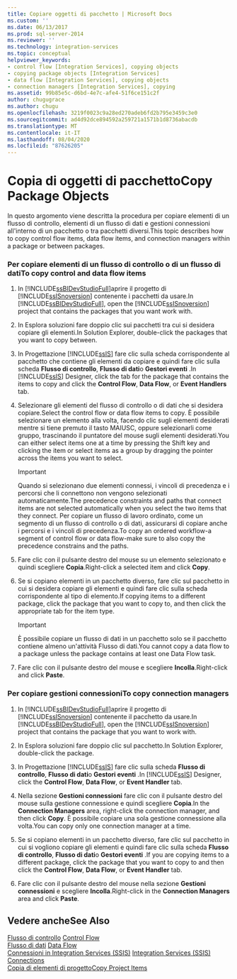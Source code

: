 ```yaml
---
title: Copiare oggetti di pacchetto | Microsoft Docs
ms.custom: ''
ms.date: 06/13/2017
ms.prod: sql-server-2014
ms.reviewer: ''
ms.technology: integration-services
ms.topic: conceptual
helpviewer_keywords:
- control flow [Integration Services], copying objects
- copying package objects [Integration Services]
- data flow [Integration Services], copying objects
- connection managers [Integration Services], copying
ms.assetid: 99b85e5c-d6bd-4e7c-afe4-51f6ce151c2f
author: chugugrace
ms.author: chugu
ms.openlocfilehash: 3219f0023c9a28ed270adeb6fd2b795e3459c3e0
ms.sourcegitcommit: ad4d92dce894592a259721a1571b1d8736abacdb
ms.translationtype: MT
ms.contentlocale: it-IT
ms.lasthandoff: 08/04/2020
ms.locfileid: "87626205"
---
```

# <a name="copy-package-objects"></a><span data-ttu-id="07ded-102">Copia di oggetti di pacchetto</span><span class="sxs-lookup"><span data-stu-id="07ded-102">Copy Package Objects</span></span>
  <span data-ttu-id="07ded-103">In questo argomento viene descritta la procedura per copiare elementi di un flusso di controllo, elementi di un flusso di dati e gestioni connessioni all'interno di un pacchetto o tra pacchetti diversi.</span><span class="sxs-lookup"><span data-stu-id="07ded-103">This topic describes how to copy control flow items, data flow items, and connection managers within a package or between packages.</span></span>  
  
### <a name="to-copy-control-and-data-flow-items"></a><span data-ttu-id="07ded-104">Per copiare elementi di un flusso di controllo o di un flusso di dati</span><span class="sxs-lookup"><span data-stu-id="07ded-104">To copy control and data flow items</span></span>  
  
1.  <span data-ttu-id="07ded-105">In [!INCLUDE[ssBIDevStudioFull](../includes/ssbidevstudiofull-md.md)]aprire il progetto di [!INCLUDE[ssISnoversion](../includes/ssisnoversion-md.md)] contenente i pacchetti da usare.</span><span class="sxs-lookup"><span data-stu-id="07ded-105">In [!INCLUDE[ssBIDevStudioFull](../includes/ssbidevstudiofull-md.md)], open the [!INCLUDE[ssISnoversion](../includes/ssisnoversion-md.md)] project that contains the packages that you want work with.</span></span>  
  
2.  <span data-ttu-id="07ded-106">In Esplora soluzioni fare doppio clic sui pacchetti tra cui si desidera copiare gli elementi.</span><span class="sxs-lookup"><span data-stu-id="07ded-106">In Solution Explorer, double-click the packages that you want to copy between.</span></span>  
  
3.  <span data-ttu-id="07ded-107">In Progettazione [!INCLUDE[ssIS](../includes/ssis-md.md)] fare clic sulla scheda corrispondente al pacchetto che contiene gli elementi da copiare e quindi fare clic sulla scheda **Flusso di controllo**, **Flusso di dati**o **Gestori eventi** .</span><span class="sxs-lookup"><span data-stu-id="07ded-107">In [!INCLUDE[ssIS](../includes/ssis-md.md)] Designer, click the tab for the package that contains the items to copy and click the **Control Flow**, **Data Flow**, or **Event Handlers** tab.</span></span>  
  
4.  <span data-ttu-id="07ded-108">Selezionare gli elementi del flusso di controllo o di dati che si desidera copiare.</span><span class="sxs-lookup"><span data-stu-id="07ded-108">Select the control flow or data flow items to copy.</span></span> <span data-ttu-id="07ded-109">È possibile selezionare un elemento alla volta, facendo clic sugli elementi desiderati mentre si tiene premuto il tasto MAIUSC, oppure selezionarli come gruppo, trascinando il puntatore del mouse sugli elementi desiderati.</span><span class="sxs-lookup"><span data-stu-id="07ded-109">You can either select items one at a time by pressing the Shift key and clicking the item or select items as a group by dragging the pointer across the items you want to select.</span></span>  
  
    > [!IMPORTANT]  
    >  <span data-ttu-id="07ded-110">Quando si selezionano due elementi connessi, i vincoli di precedenza e i percorsi che li connettono non vengono selezionati automaticamente.</span><span class="sxs-lookup"><span data-stu-id="07ded-110">The precedence constraints and paths that connect items are not selected automatically when you select the two items that they connect.</span></span> <span data-ttu-id="07ded-111">Per copiare un flusso di lavoro ordinato, come un segmento di un flusso di controllo o di dati, assicurarsi di copiare anche i percorsi e i vincoli di precedenza.</span><span class="sxs-lookup"><span data-stu-id="07ded-111">To copy an ordered workflow-a segment of control flow or data flow-make sure to also copy the precedence constrains and the paths.</span></span>  
  
5.  <span data-ttu-id="07ded-112">Fare clic con il pulsante destro del mouse su un elemento selezionato e quindi scegliere **Copia**.</span><span class="sxs-lookup"><span data-stu-id="07ded-112">Right-click a selected item and click **Copy**.</span></span>  
  
6.  <span data-ttu-id="07ded-113">Se si copiano elementi in un pacchetto diverso, fare clic sul pacchetto in cui si desidera copiare gli elementi e quindi fare clic sulla scheda corrispondente al tipo di elemento.</span><span class="sxs-lookup"><span data-stu-id="07ded-113">If copying items to a different package, click the package that you want to copy to, and then click the appropriate tab for the item type.</span></span>  
  
    > [!IMPORTANT]  
    >  <span data-ttu-id="07ded-114">È possibile copiare un flusso di dati in un pacchetto solo se il pacchetto contiene almeno un'attività Flusso di dati.</span><span class="sxs-lookup"><span data-stu-id="07ded-114">You cannot copy a data flow to a package unless the package contains at least one Data Flow task.</span></span>  
  
7.  <span data-ttu-id="07ded-115">Fare clic con il pulsante destro del mouse e scegliere **Incolla**.</span><span class="sxs-lookup"><span data-stu-id="07ded-115">Right-click and click **Paste**.</span></span>  
  
### <a name="to-copy-connection-managers"></a><span data-ttu-id="07ded-116">Per copiare gestioni connessioni</span><span class="sxs-lookup"><span data-stu-id="07ded-116">To copy connection managers</span></span>  
  
1.  <span data-ttu-id="07ded-117">In [!INCLUDE[ssBIDevStudioFull](../includes/ssbidevstudiofull-md.md)]aprire il progetto di [!INCLUDE[ssISnoversion](../includes/ssisnoversion-md.md)] contenente il pacchetto da usare.</span><span class="sxs-lookup"><span data-stu-id="07ded-117">In [!INCLUDE[ssBIDevStudioFull](../includes/ssbidevstudiofull-md.md)], open the [!INCLUDE[ssISnoversion](../includes/ssisnoversion-md.md)] project that contains the package that you want to work with.</span></span>  
  
2.  <span data-ttu-id="07ded-118">In Esplora soluzioni fare doppio clic sul pacchetto.</span><span class="sxs-lookup"><span data-stu-id="07ded-118">In Solution Explorer, double-click the package.</span></span>  
  
3.  <span data-ttu-id="07ded-119">In Progettazione [!INCLUDE[ssIS](../includes/ssis-md.md)] fare clic sulla scheda **Flusso di controllo**, **Flusso di dati**o **Gestori eventi** .</span><span class="sxs-lookup"><span data-stu-id="07ded-119">In [!INCLUDE[ssIS](../includes/ssis-md.md)] Designer, click the **Control Flow**, **Data Flow**, or **Event Handler** tab.</span></span>  
  
4.  <span data-ttu-id="07ded-120">Nella sezione **Gestioni connessioni** fare clic con il pulsante destro del mouse sulla gestione connessione e quindi scegliere **Copia**.</span><span class="sxs-lookup"><span data-stu-id="07ded-120">In the **Connection Managers** area, right-click the connection manager, and then click **Copy**.</span></span> <span data-ttu-id="07ded-121">È possibile copiare una sola gestione connessione alla volta.</span><span class="sxs-lookup"><span data-stu-id="07ded-121">You can copy only one connection manager at a time.</span></span>  
  
5.  <span data-ttu-id="07ded-122">Se si copiano elementi in un pacchetto diverso, fare clic sul pacchetto in cui si vogliono copiare gli elementi e quindi fare clic sulla scheda **Flusso di controllo**, **Flusso di dati**o **Gestori eventi** .</span><span class="sxs-lookup"><span data-stu-id="07ded-122">If you are copying items to a different package, click the package that you want to copy to and then click the **Control Flow**, **Data Flow**, or **Event Handler** tab.</span></span>  
  
6.  <span data-ttu-id="07ded-123">Fare clic con il pulsante destro del mouse nella sezione **Gestioni connessioni** e scegliere **Incolla**.</span><span class="sxs-lookup"><span data-stu-id="07ded-123">Right-click in the **Connection Managers** area and click **Paste**.</span></span>  
  
## <a name="see-also"></a><span data-ttu-id="07ded-124">Vedere anche</span><span class="sxs-lookup"><span data-stu-id="07ded-124">See Also</span></span>  
 <span data-ttu-id="07ded-125">[Flusso di controllo](control-flow/control-flow.md) </span><span class="sxs-lookup"><span data-stu-id="07ded-125">[Control Flow](control-flow/control-flow.md) </span></span>  
 <span data-ttu-id="07ded-126">[Flusso di dati](data-flow/data-flow.md) </span><span class="sxs-lookup"><span data-stu-id="07ded-126">[Data Flow](data-flow/data-flow.md) </span></span>  
 <span data-ttu-id="07ded-127">[Connessioni in Integration Services &#40;SSIS&#41;](connection-manager/integration-services-ssis-connections.md) </span><span class="sxs-lookup"><span data-stu-id="07ded-127">[Integration Services &#40;SSIS&#41; Connections](connection-manager/integration-services-ssis-connections.md) </span></span>  
 [<span data-ttu-id="07ded-128">Copia di elementi di progetto</span><span class="sxs-lookup"><span data-stu-id="07ded-128">Copy Project Items</span></span>](../../2014/integration-services/copy-project-items.md)  
  
  
